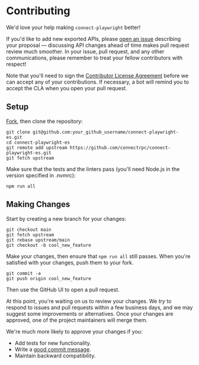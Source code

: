 # Contributing

We'd love your help making `connect-playwright` better!

If you'd like to add new exported APIs, please [open an issue][open-issue]
describing your proposal &mdash; discussing API changes ahead of time makes
pull request review much smoother. In your issue, pull request, and any other
communications, please remember to treat your fellow contributors with
respect!

Note that you'll need to sign the [Contributor License Agreement][cla] before
we can accept any of your contributions. If necessary, a bot will remind you to
accept the CLA when you open your pull request.

## Setup

[Fork][fork], then clone the repository:

```
git clone git@github.com:your_github_username/connect-playwright-es.git
cd connect-playwright-es
git remote add upstream https://github.com/connectrpc/connect-playwright-es.git
git fetch upstream
```

Make sure that the tests and the linters pass (you'll need Node.js in the
version specified in .nvmrc):

```
npm run all
```

## Making Changes

Start by creating a new branch for your changes:

```
git checkout main
git fetch upstream
git rebase upstream/main
git checkout -b cool_new_feature
```

Make your changes, then ensure that `npm run all` still passes.
When you're satisfied with your changes, push them to your fork.

```
git commit -a
git push origin cool_new_feature
```

Then use the GitHub UI to open a pull request.

At this point, you're waiting on us to review your changes. We *try* to respond
to issues and pull requests within a few business days, and we may suggest some
improvements or alternatives. Once your changes are approved, one of the
project maintainers will merge them.

We're much more likely to approve your changes if you:

* Add tests for new functionality.
* Write a [good commit message][commit-message].
* Maintain backward compatibility.

[fork]: https://github.com/bufbuild/connect-playwright-es/fork
[open-issue]: https://github.com/connectrpc/connect-playwright-es/issues/new
[cla]: https://cla-assistant.io/connectrpc/connect-playwright-es
[commit-message]: http://tbaggery.com/2008/04/19/a-note-about-git-commit-messages.html

